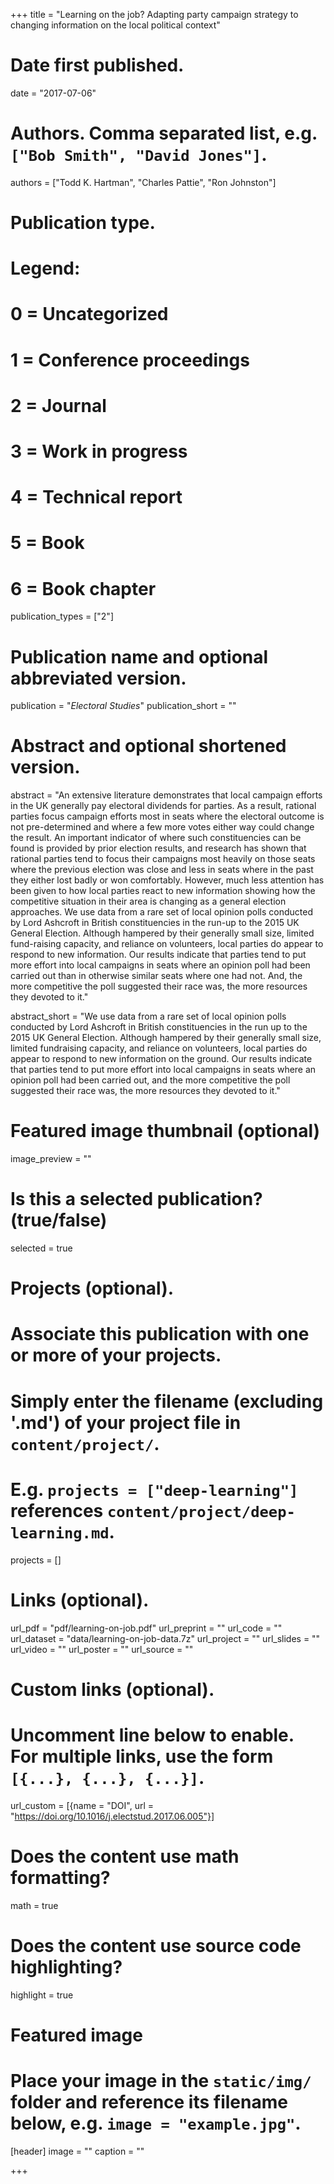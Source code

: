 +++
title = "Learning on the job? Adapting party campaign strategy to changing information on the local political context"

# Date first published.
date = "2017-07-06"

# Authors. Comma separated list, e.g. `["Bob Smith", "David Jones"]`.
authors = ["Todd K. Hartman", "Charles Pattie", "Ron Johnston"]

# Publication type.
# Legend:
# 0 = Uncategorized
# 1 = Conference proceedings
# 2 = Journal
# 3 = Work in progress
# 4 = Technical report
# 5 = Book
# 6 = Book chapter
publication_types = ["2"]

# Publication name and optional abbreviated version.
publication = "*Electoral Studies*"
publication_short = ""

# Abstract and optional shortened version.
abstract = "An extensive literature demonstrates that local campaign efforts in the UK generally pay electoral dividends for parties. As a result, rational parties focus campaign efforts most in seats where the electoral outcome is not pre-determined and where a few more votes either way could change the result. An important indicator of where such constituencies can be found is provided by prior election results, and research has shown that rational parties tend to focus their campaigns most heavily on those seats where the previous election was close and less in seats where in the past they either lost badly or won comfortably. However, much less attention has been given to how local parties react to new information showing how the competitive situation in their area is changing as a general election approaches. We use data from a rare set of local opinion polls conducted by Lord Ashcroft in British constituencies in the run-up to the 2015 UK General Election. Although hampered by their generally small size, limited fund-raising capacity, and reliance on volunteers, local parties do appear to respond to new information. Our results indicate that parties tend to put more effort into local campaigns in seats where an opinion poll had been carried out than in otherwise similar seats where one had not. And, the more competitive the poll suggested their race was, the more resources they devoted to it."

abstract_short = "We use data from a rare set of local opinion polls conducted by Lord Ashcroft in British constituencies in the run up to the 2015 UK General Election. Although hampered by their generally small size, limited fundraising capacity, and reliance on volunteers, local parties do appear to respond to new information on the ground. Our results indicate that parties tend to put more effort into local campaigns in seats where an opinion poll had been carried out, and the more competitive the poll suggested their race was, the more resources they devoted to it."

# Featured image thumbnail (optional)
image_preview = ""

# Is this a selected publication? (true/false)
selected = true

# Projects (optional).
#   Associate this publication with one or more of your projects.
#   Simply enter the filename (excluding '.md') of your project file in `content/project/`.
#   E.g. `projects = ["deep-learning"]` references `content/project/deep-learning.md`.
projects = []

# Links (optional).
url_pdf = "pdf/learning-on-job.pdf"
url_preprint = ""
url_code = ""
url_dataset = "data/learning-on-job-data.7z"
url_project = ""
url_slides = ""
url_video = ""
url_poster = ""
url_source = ""

# Custom links (optional).
#   Uncomment line below to enable. For multiple links, use the form `[{...}, {...}, {...}]`.
url_custom = [{name = "DOI", url = "https://doi.org/10.1016/j.electstud.2017.06.005"}]

# Does the content use math formatting?
math = true

# Does the content use source code highlighting?
highlight = true

# Featured image
# Place your image in the `static/img/` folder and reference its filename below, e.g. `image = "example.jpg"`.
[header]
image = ""
caption = ""

+++
